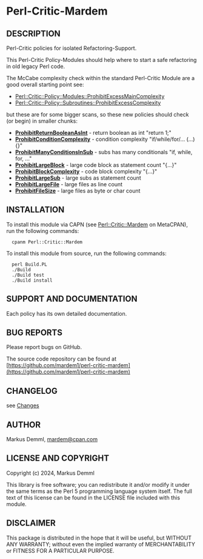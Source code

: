 
# Perl-Critic-Mardem

## DESCRIPTION

Perl-Critic policies for isolated Refactoring-Support.

This Perl-Critic Policy-Modules should help where to start a safe
refactoring in old legacy Perl code.

The McCabe complexity check within the standard Perl-Critic Module are a good
overall starting point see:

* [Perl::Critic::Policy::Modules::ProhibitExcessMainComplexity](https://metacpan.org/pod/Perl::Critic::Policy::Modules::ProhibitExcessMainComplexity)
* [Perl::Critic::Policy::Subroutines::ProhibitExcessComplexity](https://metacpan.org/pod/Perl::Critic::Policy::Subroutines::ProhibitExcessComplexity)

but these are for some bigger scans, so these new policies should check (or begin) in smaller chunks:

* **[ProhibitReturnBooleanAsInt](lib/Perl/Critic/Policy/Mardem/ProhibitReturnBooleanAsInt.pm)** - return boolean as int "return 1;"
* **[ProhibitConditionComplexity](lib/Perl/Critic/Policy/Mardem/ProhibitConditionComplexity.pm)** - condition complexity "if/while/for/... (...){}"
* **[ProhibitManyConditionsInSub](lib/Perl/Critic/Policy/Mardem/ProhibitManyConditionsInSub.pm)** - subs has many conditionals "if, while, for, ..."
* **[ProhibitLargeBlock](lib/Perl/Critic/Policy/Mardem/ProhibitLargeBlock.pm)** - large code block as statement count "{...}"
* **[ProhibitBlockComplexity](lib/Perl/Critic/Policy/Mardem/ProhibitBlockComplexity.pm)** - code block complexity "{...}"
* **[ProhibitLargeSub](lib/Perl/Critic/Policy/Mardem/ProhibitLargeSub.pm)** - large subs as statement count
* **[ProhibitLargeFile](lib/Perl/Critic/Policy/Mardem/ProhibitLargeFile.pm)** - large files as line count
* **[ProhibitFileSize](lib/Perl/Critic/Policy/Mardem/ProhibitFileSize.pm)** - large files as byte or char count

## INSTALLATION

To install this module via CAPN
(see [Perl::Critic::Mardem](https://metacpan.org/pod/Perl::Critic::Mardem) on MetaCPAN), run the following commands:

```
  cpanm Perl::Critic::Mardem
```

To install this module from source, run the following commands:

```
  perl Build.PL
  ./Build
  ./Build test
  ./Build install
```

## SUPPORT AND DOCUMENTATION

Each policy has its own detailed documentation.

## BUG REPORTS

Please report bugs on GitHub.

The source code repository can be found at [https://github.com/mardem1/perl-critic-mardem](https://github.com/mardem1/perl-critic-mardem)

## CHANGELOG

see [Changes](Changes)

## AUTHOR

Markus Demml, mardem@cpan.com

## LICENSE AND COPYRIGHT

Copyright (c) 2024, Markus Demml

This library is free software; you can redistribute it and/or modify it
under the same terms as the Perl 5 programming language system itself.
The full text of this license can be found in the LICENSE file included
with this module.

## DISCLAIMER

This package is distributed in the hope that it will be useful, but WITHOUT
ANY WARRANTY; without even the implied warranty of MERCHANTABILITY or FITNESS
FOR A PARTICULAR PURPOSE.
